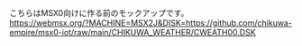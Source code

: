 こちらはMSX0向けに作る前のモックアップです。<br>
https://webmsx.org/?MACHINE=MSX2J&DISK=https://github.com/chikuwa-empire/msx0-iot/raw/main/CHIKUWA_WEATHER/CWEATH00.DSK
